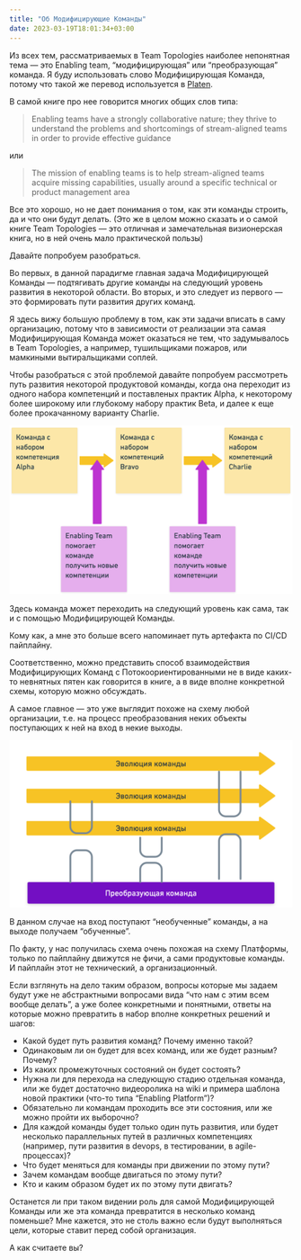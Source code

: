 ```yaml
---
title: "Об Модифицирующие Команды"
date: 2023-03-19T18:01:34+03:00
---
```


Из всех тем, рассматриваемых в Team Topologies наиболее непонятная тема — это Enabling team, “модифицирующая” или “преобразующая” команда. Я буду использовать слово Модифицирующая Команда, потому что такой же перевод используется в [Platen](https://platen.dev).

В самой книге про нее говорится многих общих слов типа:

> Enabling teams have a strongly collaborative nature; they thrive to understand the problems and shortcomings of stream-aligned teams in order to provide effective guidance

или

> The mission of enabling teams is to help stream-aligned teams acquire missing capabilities, usually around a specific technical or product management area

Все это хорошо, но не дает понимания о том, как эти команды строить, да и что они будут делать. (Это же в целом можно сказать и о самой книге Team Topologies — это отличная и замечательная визионерская книга, но в ней очень мало практической пользы)

Давайте попробуем разобраться.

Во первых, в данной парадигме главная задача Модифицирующей Команды — подтягивать другие команды на следующий уровень развития в некоторой области.
Во вторых, и это следует из первого — это формировать пути развития других команд.

Я здесь вижу большую проблему в том, как эти задачи вписать в саму организацию, потому что в зависимости от реализации эта самая Модифицирующая Команда может оказаться не тем, что задумывалось в Team Topologies, а например, тушильщиками пожаров, или мамкиными вытиральщиками соплей.

Чтобы разобраться с этой проблемой давайте попробуем рассмотреть путь развития некоторой продуктовой команды, когда она переходит из одного набора компетенций и поставленых практик Alpha, к некоторому более широкому или глубокому набору практик Beta, и далее к еще более прокачанному варианту Charlie.

![Переход компетенций команды к новому уровню](/images/team-competence.png)

Здесь команда может переходить на следующий уровень как сама, так и с помощью Модифицирующей Команды.

Кому как, а мне это больше всего напоминает путь артефакта по CI/CD пайплайну.

Соответственно, можно представить способ взаимодействия Модифицирующих Команд с Потокоориентированными не в виде каких-то невнятных пятен как говорится в книге, а в виде вполне конкретной схемы, которую можно обсуждать.

А самое главное — это уже выглядит похоже на схему любой организации, т.е. на процесс преобразования неких объекты поступающих к ней на вход в некие выходы.

![Платформа развития организации](/images/enabling-platform.png)

В данном случае на вход поступают “необученные” команды, а на выходе получаем “обученные”.

По факту, у нас получилась схема очень похожая на схему Платформы, только по пайплайну движутся не фичи, а сами продуктовые команды. И пайплайн этот не технический, а организационный.

Если взглянуть на дело таким образом, вопросы которые мы задаем будут уже не абстрактными вопросами вида “что нам с этим всем вообще делать”, а уже более конкретными и понятными, ответы на которые можно превратить в набор вполне конкретных решений и шагов:

- Какой будет путь развития команд? Почему именно такой?
- Одинаковым ли он будет для всех команд, или же будет разным? Почему?
- Из каких промежуточных состояний он будет состоять?
- Нужна ли для перехода на следующую стадию отдельная команда, или же будет достаточно видеоролика на wiki и примера шаблона новой практики (что-то типа “Enabling Platform”)?
- Обязательно ли командам проходить все эти состояния, или же можно пройти их выборочно?
- Для каждой команды будет только один путь развития, или будет несколько параллельных путей в различных компетенциях (например, пути развития в devops, в тестировании, в agile-процессах)?
- Что будет меняться для команды при движении по этому пути?
- Зачем командам вообще двигаться по этому пути?
- Кто и каким образом будет их по этому пути двигать?

Останется ли при таком видении роль для самой Модифицирующей Команды или же эта команда превратится в несколько команд поменьше? Мне кажется, это не столь важно если будут выполняться цели, которые ставит перед собой организация.

А как считаете вы?

